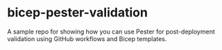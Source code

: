 # bicep-pester-validation
A sample repo for showing how you can use Pester for post-deployment validation using GitHub workflows and Bicep templates.
